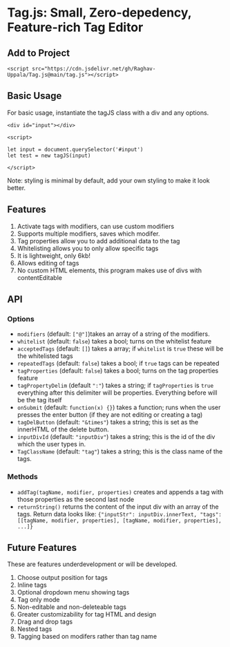 # Tag.js: Small, Zero-depedency, Feature-rich Tag Editor

## Add to Project
```
<script src="https://cdn.jsdelivr.net/gh/Raghav-Uppala/Tag.js@main/tag.js"></script>
```
## Basic Usage

For basic usage, instantiate the tagJS class with a div and any options.

```
<div id="input"></div>

<script>

let input = document.querySelector('#input')
let test = new tagJS(input)

</script>
```

Note: styling is minimal by default, add your own styling to make it look better.

## Features

1. Activate tags with modifiers, can use custom modifiers
2. Supports multiple modifiers, saves which modifer.
3. Tag properties allow you to add additional data to the tag
4. Whitelisting allows you to only allow specific tags
5. It is lightweight, only 6kb!
6. Allows editing of tags
7. No custom HTML elements, this program makes use of divs with contentEditable

## API
### Options
- `modifiers` (default: `["@"]`)takes an array of a string of the modifiers.
- `whitelist` (default: `false`) takes a bool; turns on the whitelist feature
- `acceptedTags` (default: `[]`) takes a array; if `whitelist` is `true` these will be the whitelisted tags
- `repeatedTags` (default: `false`) takes a bool; if `true` tags can be repeated
- `tagProperties` (default: `false`) takes a bool; turns on the tag properties feature
- `tagPropertyDelim` (default `":"`) takes a string; if `tagProperties` is `true` everything after this delimiter will be properties. Everything before will be the tag itself
- `onSubmit` (default: `function(x) {}`) takes a function; runs when the user presses the enter button (if they are not editing or creating a tag)
- `tagDelButton` (default: `"&times"`) takes a string; this is set as the innerHTML of the delete button.
- `inputDivId` (default: `"inputDiv"`) takes a string; this is the id of the div which the user types in.
- `TagClassName` (default: `"tag"`) takes a string; this is the class name of the tags.

### Methods
- `addTag(tagName, modifier, properties)` creates and appends a tag with those properties as the second last node
- `returnString()` returns the content of the input div with an array of the tags. Return data looks like: `{"inputStr": inputDiv.innerText, "tags":[[tagName, modifier, properties], [tagName, modifier, properties], ...]}`

## Future Features
These are features underdevelopment or will be developed.

1. Choose output position for tags
2. Inline tags
3. Optional dropdown menu showing tags
4. Tag only mode
5. Non-editable and non-deleteable tags
6. Greater customizability for tag HTML and design
7. Drag and drop tags
8. Nested tags
9. Tagging based on modifers rather than tag name